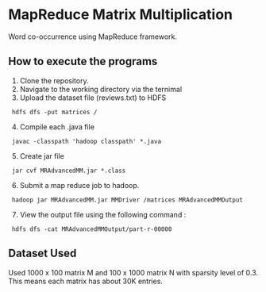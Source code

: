 # MapReduce Matrix Multiplication
Word co-occurrence using MapReduce framework.

## How to execute the programs
1. Clone the repository.
2. Navigate to the working directory via the ternimal
3. Upload the dataset file (reviews.txt) to HDFS
```shell
 hdfs dfs -put matrices / 
```
4. Compile each .java file
```shell
 javac -classpath 'hadoop classpath' *.java 
```
5. Create jar file
```shell
 jar cvf MRAdvancedMM.jar *.class
```
6. Submit a map reduce job to hadoop.
```shell
 hadoop jar MRAdvancedMM.jar MMDriver /matrices MRAdvancedMMOutput
```
7. View the output file using the following command :
```shell
 hdfs dfs -cat MRAdvancedMMOutput/part-r-00000
```

## Dataset Used
Used 1000 x 100 matrix M and 100 x 1000 matrix N with sparsity level of 0.3. This means each matrix has about 30K entries. 